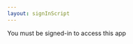 ```yaml
---
layout: signInScript
---
```

<p id="demo">You must be signed-in to access this app</p>
<p id="id" style="display: none;"></p>
<div id= "form" style="display: none;">
  Phone number: <a href ="../mycontacts" target="_blank">View your contacts here</a><textarea id="phone" placeholder="Multiple contacts can entered separated by a space or , inbetween them"></textarea>
  SMS Message: <textarea type="text" id="say"></textarea>
<br><br>
<button id= "btn" onclick="myFunction(document.getElementById('phone').value,document.getElementById('say').value);">Send</button>
</div>
<div class="my-signin"></div>
<a class="signout" onclick="signOut();" style="display: none;">Sign out</a>

<script>
//code for google sign-in
function onSuccess(googleUser) {
    $(".my-signin").hide();
    document.getElementById("form").style.display = "initial";
    $(".signout").show();
     //display user details
     var profile = googleUser.getBasicProfile();
     $("#demo").text("Welcome "+ profile.getName()+ " ("+profile.getEmail()+")");
     console.log('Logged in as: ' + profile.getName()+ " "+profile.getEmail());
    //get firebase token using email id
    var url= "https://script.google.com/macros/s/AKfycbzt9Hbl-fc3wM-xQU_EkqvYKFmSwLX2m9HJdZv75IR6T06OBxw/exec?mail="+profile.getEmail();
 var xmlHttp = new XMLHttpRequest();
    xmlHttp.onreadystatechange = function() {
        if (xmlHttp.readyState == 4 && xmlHttp.status == 200)
           $("#id").text(xmlHttp.responseText);
    }
    xmlHttp.open("GET", url, true); // true for asynchronous 
    xmlHttp.send(null);
    //end firebase token retrieval
    }
    function onFailure(error) {
      console.log(error);
    }
    function renderButton() {
      gapi.signin2.render('my-signin', {
        'scope': 'profile email',
        'width': 240,
        'height': 50,
        'longtitle': true,
        'theme': 'dark',
        'onsuccess': onSuccess,
        'onfailure': onFailure
      });
    }
 //google signout
 function signOut() {
    var auth2 = gapi.auth2.getAuthInstance();
    auth2.signOut().then(function () {
    console.log('User signed out.');
    location.reload();
    });
  }
//send sms
function myFunction(phone,say) {
  phone = phone.replace(/\n/g, "',");
  var id= $("#id").text();
  if (id==="noToken"){
     $("#demo").html("You haven't installed/registered Net2SMS app. Kindly install the app from <a href='https://drive.google.com/open?id=1BY9HzqFtTCpjGMbcnoll6L_kNEWpmKcf'>here</a> to use this online SMS feature.");
    return;
    }
//change button state
 $("#btn").text("Sending...");
 
//make call to script
  fetch("https://t.orthosam.com/send.php?phone="+phone+"&say="+say+"&id="+id)
  .then(function(data) {
    // Here you get the data
    $("#form").hide();
    $("#demo").html("Sent. <a href='javascript:location.reload();' id='reload'>Send another message</a>");
    console.log(data);
    })
  .catch(function(error) {
    // If there is any error
    $("#demo").html("Server error. Try again");
    console.log(error);
  });
}
//send sms end
</script>
